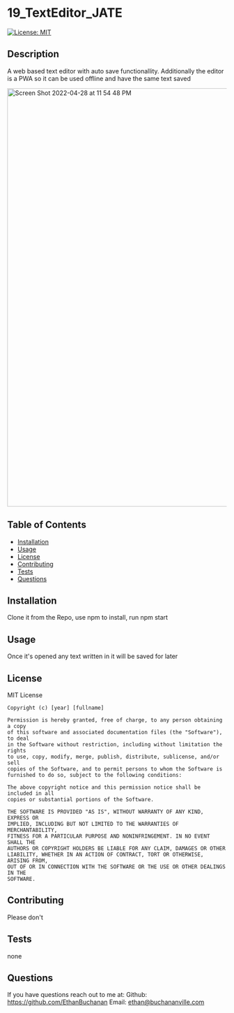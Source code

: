 # 19_TextEditor_JATE

[![License: MIT](https://img.shields.io/badge/License-MIT-yellow.svg)](https://opensource.org/licenses/MIT)

## Description
A web based text editor with auto save functionallity. Additionally the editor is a PWA so it can be used offline and have the same text saved

<img width="958" alt="Screen Shot 2022-04-28 at 11 54 48 PM" src="https://user-images.githubusercontent.com/43100954/165897762-a1f24891-bc3c-4331-b1b9-6ad95418f069.png">


## Table of Contents
- [Installation](#installation)
- [Usage](#usage)
- [License](#license)
- [Contributing](#contributing)
- [Tests](#tests)
- [Questions](#questions)

## Installation
Clone it from the Repo, use npm to install, run npm start

## Usage
Once it's opened any text written in it will be saved for later
    
## License
MIT License

    Copyright (c) [year] [fullname]
    
    Permission is hereby granted, free of charge, to any person obtaining a copy
    of this software and associated documentation files (the "Software"), to deal
    in the Software without restriction, including without limitation the rights
    to use, copy, modify, merge, publish, distribute, sublicense, and/or sell
    copies of the Software, and to permit persons to whom the Software is
    furnished to do so, subject to the following conditions:
    
    The above copyright notice and this permission notice shall be included in all
    copies or substantial portions of the Software.
    
    THE SOFTWARE IS PROVIDED "AS IS", WITHOUT WARRANTY OF ANY KIND, EXPRESS OR
    IMPLIED, INCLUDING BUT NOT LIMITED TO THE WARRANTIES OF MERCHANTABILITY,
    FITNESS FOR A PARTICULAR PURPOSE AND NONINFRINGEMENT. IN NO EVENT SHALL THE
    AUTHORS OR COPYRIGHT HOLDERS BE LIABLE FOR ANY CLAIM, DAMAGES OR OTHER
    LIABILITY, WHETHER IN AN ACTION OF CONTRACT, TORT OR OTHERWISE, ARISING FROM,
    OUT OF OR IN CONNECTION WITH THE SOFTWARE OR THE USE OR OTHER DEALINGS IN THE
    SOFTWARE.

## Contributing
Please don't    
    
## Tests
none

## Questions
If you have questions reach out to me at:
Github:  https://github.com/EthanBuchanan
Email:   ethan@buchananville.com
